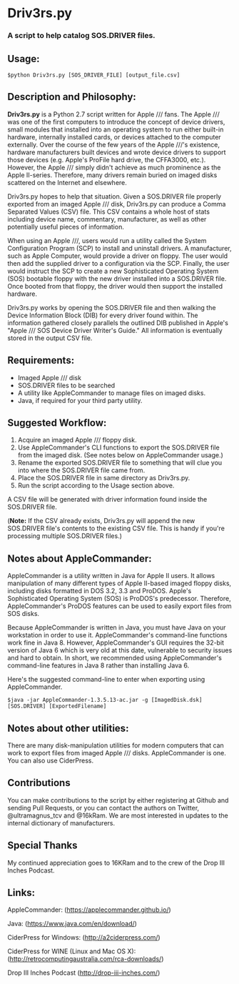 # Driv3rs.py
### A script to help catalog SOS.DRIVER files.

## Usage:
`$python Driv3rs.py [SOS_DRIVER_FILE] [output_file.csv]`

## Description and Philosophy:

**Driv3rs.py** is a Python 2.7 script written for Apple /// fans. The Apple /// was one of the first computers to introduce the concept of device drivers, small modules that installed into an operating system to run either built-in hardware, internally installed cards, or devices attached to the computer externally. Over the course of the few years of the Apple ///'s existence, hardware manufacturers built devices and wrote device drivers to support those devices (e.g. Apple's ProFile hard drive, the CFFA3000, etc.). However, the Apple /// simply didn't achieve as much prominence as the Apple II-series. Therefore, many drivers remain buried on imaged disks scattered on the Internet and elsewhere.

Driv3rs.py hopes to help that situation. Given a SOS.DRIVER file properly exported from an imaged Apple /// disk, Driv3rs.py can produce a Comma Separated Values (CSV) file. This CSV contains a whole host of stats including device name, commentary, manufacturer, as well as other potentially useful pieces of information.

When using an Apple ///, users would run a utility called the System Configuration Program (SCP) to install and uninstall drivers. A manufacturer, such as Apple Computer, would provide a driver on floppy. The user would then add the supplied driver to a configuration via the SCP. Finally, the user would instruct the SCP to create a new Sophisticated Operating System (SOS) bootable floppy with the new driver installed into a SOS.DRIVER file. Once booted from that floppy, the driver would then support the installed hardware.

Driv3rs.py works by opening the SOS.DRIVER file and then walking the Device Information Block (DIB) for every driver found within. The information gathered closely parallels the outlined DIB published in Apple's "Apple /// SOS Device Driver Writer's Guide." All information is eventually stored in the output CSV file.

## Requirements:

* Imaged Apple /// disk
* SOS.DRIVER files to be searched
* A utility like AppleCommander to manage files on imaged disks.
* Java, if required for your third party utility.

## Suggested Workflow:

1. Acquire an imaged Apple /// floppy disk.
2. Use AppleCommander's CLI functions to export the SOS.DRIVER file from the imaged disk. (See notes below on AppleCommander usage.)
3. Rename the exported SOS.DRIVER file to something that will clue you into where the SOS.DRIVER file came from.
4. Place the SOS.DRIVER file in same directory as Driv3rs.py.
5. Run the script according to the Usage section above.

A CSV file will be generated with driver information found inside the SOS.DRIVER file.

(**Note:** If the CSV already exists, Driv3rs.py will append the new SOS.DRIVER file's contents to the existing CSV file. This is handy if you're processing multiple SOS.DRIVER files.)

## Notes about AppleCommander:

AppleCommander is a utility written in Java for Apple II users. It allows manipulation of many different types of Apple II-based imaged floppy disks, including disks formatted in DOS 3.2, 3.3 and ProDOS. Apple's Sophisticated Operating System (SOS) is ProDOS's predecessor. Therefore, AppleCommander's ProDOS features can be used to easily export files from SOS disks.

Because AppleCommander is written in Java, you must have Java on your workstation in order to use it. AppleCommander's command-line functions work fine in Java 8. However, AppleCommander's GUI requires the 32-bit version of Java 6 which is very old at this date, vulnerable to security issues and hard to obtain. In short, we recommended using AppleCommander's command-line features in Java 8 rather than installing Java 6.

Here's the suggested command-line to enter when exporting using AppleCommander.

`$java -jar AppleCommander-1.3.5.13-ac.jar -g [ImagedDisk.dsk] [SOS.DRIVER] [ExportedFilename]`

## Notes about other utilities:

There are many disk-manipulation utilities for modern computers that can work to export files from imaged Apple /// disks. AppleCommander is one. You can also use CiderPress.

## Contributions
You can make contributions to the script by either registering at Github and sending Pull Requests, or you can contact the authors on Twitter, @ultramagnus_tcv and @16kRam. We are most interested in updates to the internal dictionary of manufacturers. 

## Special Thanks
My continued appreciation goes to 16KRam and to the crew of the Drop III Inches Podcast.

## Links:
AppleCommander: (https://applecommander.github.io/)

Java: (https://www.java.com/en/download/)

CiderPress for Windows: (http://a2ciderpress.com/)

CiderPress for WINE (Linux and Mac OS X): (http://retrocomputingaustralia.com/rca-downloads/)

Drop III Inches Podcast (http://drop-iii-inches.com/)
